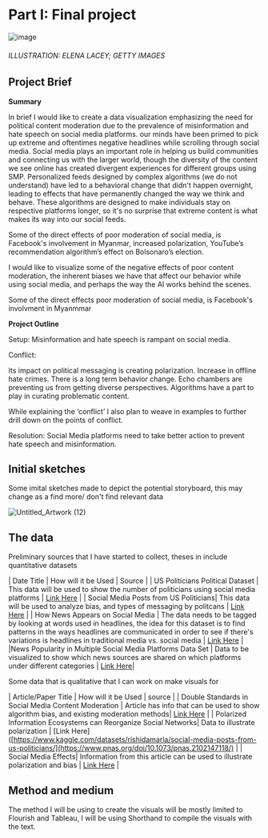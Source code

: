 
# Part I: Final project

![image](https://user-images.githubusercontent.com/117247447/203711803-ccc40c55-a03e-4192-9b25-49dfcab72f6c.png)
###### ILLUSTRATION: ELENA LACEY; GETTY IMAGES

## Project Brief

**Summary**

 In brief I would like to create a data visualization emphasizing the need for political content moderation due to the prevalence of misinformation and hate speech on social media platforms. our minds have been primed to pick up extreme and oftentimes negative headlines while scrolling through social media. Social media plays an important role in helping us build communities and connecting us with the larger world, though the diversity of the content we see online has created divergent experiences for different groups using SMP. Personalized feeds designed by complex algorithms (we do not understand)  have led to a  behavioral change that didn't happen overnight, leading to effects that have permanently changed the way we think and behave. These algorithms are designed to make individuals stay on respective platforms longer, so it's no surprise that extreme content is what makes its way into our social feeds. 

Some of the direct effects of poor moderation of social media, is Facebook's involvement in Myanmar, increased polarization, YouTube’s recommendation algorithm’s effect on Bolsonaro’s election. 

I would like to visualize some of the negative effects of poor content moderation, the inherent biases we have that affect our behavior while using social media, and perhaps the way the AI works behind the scenes. 


Some of the direct effects poor moderation of social media, is Facebook's involvment in Myanmmar 

**Project Outline**

Setup:
Misinformation and hate speech is rampant on social media.

Conflict: 

Its impact on political messaging is creating polarization.
Increase in offline hate crimes.
There is a long term behavior change.
Echo chambers are preventing us from getting diverse perspectives.
Algorithms have a part to play in curating problematic content.

While explaining the ‘conflict’ I also plan to weave in examples to further drill down on the points of conflict. 

Resolution: 
Social Media platforms need to take better action to prevent hate speech and misinformation.


## Initial sketches

Some imital sketches made to depict the potential storyboard, this may change as a find more/ don't find relevant data

![Untitled_Artwork (12)](https://user-images.githubusercontent.com/117247447/203723964-c3fe8931-dc78-456f-9acb-0b878ef7835f.jpg)

## The data

Preliminary sources that I have started to collect, theses in include quantitative datasets

| Date Title | How will it be Used | Source |
| US Politicians Political Dataset | This data will be used to show the number of politicians using social media platforms | [Link Here](https://www.kaggle.com/datasets/mrmorj/us-politicians-twitter-dataset/)  |
| Social Media Posts from US Politicians| This data will be used to analyze bias, and types of messaging by politcans | [Link Here](https://www.kaggle.com/datasets/rishidamarla/social-media-posts-from-us-politicians/) |
| How News Appears on Social Media | The data needs to be tagged by looking at words used in headlines, the idea for this dataset is to find patterns in the ways headlines are communicated in order to see if there's variations is headlines in traditional media vs. social media | [Link Here](https://www.kaggle.com/datasets/socialmedianews/how-news-appears-on-social-media/) |
|News Popularity in Multiple Social Media Platforms Data Set | Data to be visualized to show which news sources are shared on which platforms under different categories | [Link Here](https://archive.ics.uci.edu/ml/datasets/News+Popularity+in+Multiple+Social+Media+Platforms/)|




Some data that is qualitative that I can work on make visuals for 

| Article/Paper Title | How will it be Used | source  |
| Double Standards in Social Media Content Moderation | Article has info that can be used to show algorithm bias, and existing moderation methods| [Link Here](https://www.brennancenter.org/our-work/research-reports/double-standards-social-media-content-moderation/)  |
| Polarized Information Ecosystems can Reorganize Social Networks| Data to illustrate polarization | [Link Here]([https://www.kaggle.com/datasets/rishidamarla/social-media-posts-from-us-politicians/](https://www.pnas.org/doi/10.1073/pnas.2102147118/) |
| Social Media Effects| Information from this article can be used to illustrate polarization and bias | [Link Here](https://www.ncbi.nlm.nih.gov/pmc/articles/PMC7343248//) |



## Method and medium

The method I will be using to create the visuals will be mostly limited to Flourish and Tableau, I will be using Shorthand to compile the visuals with the text. 


